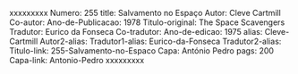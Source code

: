 xxxxxxxxx
Numero: 255
title: Salvamento no Espaço
Autor: Cleve Cartmill
Co-autor: 
Ano-de-Publicacao: 1978
Titulo-original: The Space Scavengers
Tradutor: Eurico da Fonseca
Co-tradutor: 
Ano-de-edicao: 1975
alias: Cleve-Cartmill
Autor2-alias: 
Tradutor1-alias: Eurico-da-Fonseca
Tradutor2-alias: 
Titulo-link: 255-Salvamento-no-Espaco
Capa: António Pedro
pags: 200
Capa-link: Antonio-Pedro
xxxxxxxxx